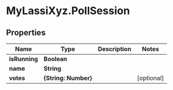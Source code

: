 # MyLassiXyz.PollSession

## Properties

Name | Type | Description | Notes
------------ | ------------- | ------------- | -------------
**isRunning** | **Boolean** |  | 
**name** | **String** |  | 
**votes** | **{String: Number}** |  | [optional] 


